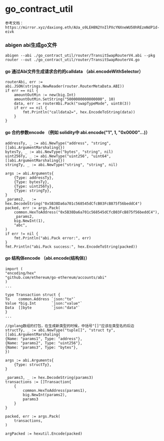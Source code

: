 # go_contract_util
    参考文档：
    https://mirror.xyz/daxiong.eth/AUa_o9LEH8N2YnIlPXcYNXneWU50hREzmNdP1d-eivk

### abigen abi生成go文件
    abigen --abi ./go_contract_util/router/TransitSwapRouterV4.abi --pkg router --out ./go_contract_util/router/TransitSwapRouterV4.go

#### go 通过Abi文件生成请求合约的calldata （abi.encodeWithSelector）
	routerAbi, err := abi.JSON(strings.NewReader(router.RouterMetaData.ABI))
	if err == nil {
		amountOutMin := new(big.Int)
		amountOutMin.SetString("5000000000000000", 10)
		data, err := routerAbi.Pack("swapTypeMode", uint8(3))
		if err == nil {
			fmt.Println("calldata2=", hex.EncodeToString(data))
		}
	}


#### go 合约参数encode （例如 solidity中 abi.encode("1", 1, "0x0000"...)）
    
    addressTy, _ := abi.NewType("address", "string", []abi.ArgumentMarshaling{})
	bytesTy, _ := abi.NewType("bytes", "string", nil)
	uint256Ty, _ := abi.NewType("uint256", "uint64", []abi.ArgumentMarshaling{})
	stringTy, _ := abi.NewType("string", "string", nil)

	args := abi.Arguments{
		{Type: addressTy},
		{Type: bytesTy},
		{Type: uint256Ty},
		{Type: stringTy},
	}
	_params2, _ := hex.DecodeString("0x5B38Da6a701c568545dCfcB03FcB875f56beddC4")
	packed, err := args.Pack(
		common.HexToAddress("0x5B38Da6a701c568545dCfcB03FcB875f56beddC4"),
		_params2,
		big.NewInt(1),
		"abc",
	)
	if err != nil {
		fmt.Println("abi.Pack error:", err)
	}
	fmt.Println("abi.Pack success:", hex.EncodeToString(packed))

#### go 结构体encode （abi.encode(结构体)）
    import (
	"encoding/hex"
	"github.com/ethereum/go-ethereum/accounts/abi"
    )
    ...
    
    type Transaction struct {
    To    common.Address `json:"to"`
    Value *big.Int       `json:"value"`
    Data  []byte         `json:"data"`
    }
    ...

    //golang数组的打包，在生成新类型的时候，中括号"[]"应该在类型名的后边
    structTy, _ := abi.NewType("tuple[]", "struct ty", []abi.ArgumentMarshaling{
    {Name: "params1", Type: "address"},
    {Name: "params2", Type: "uint256"},
    {Name: "params3", Type: "bytes"},
    })

	args := abi.Arguments{
		{Type: structTy},
	}

    _params3, _ := hex.DecodeString(params3)
    transactions := []Transaction{
        {
            common.HexToAddress(params1), 
            big.NewInt(params2), 
            params3
        }
    }

	packed, err := args.Pack(
		transactions,
	)

	argPacked := hexutil.Encode(packed)


